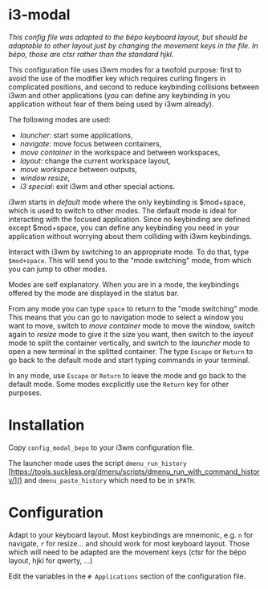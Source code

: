 # i3-modal

*This config file was adapted to the bépo keyboard layout, but should be adaptable to other layout just by changing the movement keys in the file. In bépo, those are ctsr rather than the standard hjkl.*

This configuration file uses i3wm modes for a twofold purpose: first to avoid the use of the modifier key which requires curling fingers in complicated positions, and second to reduce keybinding collisions between i3wm and other applications (you can define any keybinding in you application without fear of them being used by i3wm already).

The following modes are used: 
- *launcher*: start some applications,
- *navigate*: move focus between containers,
- *move container* in the workspace and between workspaces,
- *layout*: change the current workspace layout,
- *move workspace* between outputs,
- *window resize*,
- *i3 special*: exit i3wm and other special actions.

i3wm starts in *default* mode where the only keybinding is $mod+space, which is used to switch to other modes. The default mode is ideal for interacting with the focused application. Since no keybinding are defined except $mod+space, you can define any keybinding you need in your application without worrying about them colliding with i3wm keybindings.

Interact with i3wm by switching to an appropriate mode. To do that, type `$mod+space`. This will send you to the "mode switching" mode, from which you can jump to other modes.

Modes are self explanatory. When you are in a mode, the keybindings offered by the mode are displayed in the status bar.

From any mode you can type `space` to return to the "mode switching" mode. This means that you can go to navigation mode to select a window you want to move, switch to *move container* mode to move the window, switch again to *resize* mode to give it the size you want, then switch to the *layout* mode to split the container vertically, and switch to the *launcher* mode to open a new terminal in the splitted container. The type `Escape` or `Return` to go back to the default mode and start typing commands in your terminal.

In any mode, use `Escape` or `Return` to leave the mode and go back to the default mode. Some modes excplicitly use the `Return` key for other purposes.

# Installation

Copy `config_modal_bepo` to your i3wm configuration file.

The launcher mode uses the script `dmenu_run_history` [https://tools.suckless.org/dmenu/scripts/dmenu_run_with_command_history/]() and `dmenu_paste_history` which need to be in `$PATH`.


# Configuration

Adapt to your keyboard layout. Most keybindings are mnemonic, e.g. `n` for navigate, `r` for resize... and should work for most keyboard layout. Those which will need to be adapted are the movement keys (ctsr for the bépo layout, hjkl for qwerty, ...)

Edit the variables in the `# Applications` section of the configuration file.

